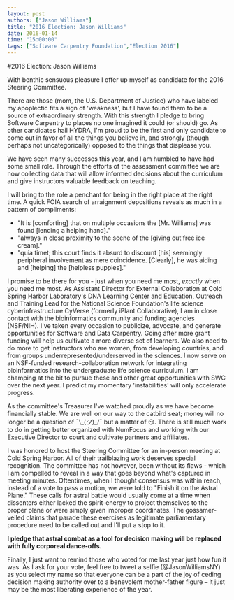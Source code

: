 ```yaml
---
layout: post
authors: ["Jason Williams"]
title: "2016 Election: Jason Williams"
date: 2016-01-14
time: "15:00:00"
tags: ["Software Carpentry Foundation","Election 2016"]
---
```


#2016 Election: Jason Williams

With benthic sensuous pleasure I offer up myself as candidate for the 2016 Steering Committee. 

There are those (mom, the U.S. Department of Justice) who have labeled my apoplectic fits a sign of 'weakness', but I have found them to be a source of extraordinary strength. With this strength I pledge to bring Software Carpentry to places no one imagined it could (or should) go. As other candidates hail HYDRA, I'm proud to be the first and only candidate to come out in favor of all the things you believe in, and strongly (though perhaps not uncategorically) opposed to the things that displease you. 

We have seen many successes this year, and I am humbled to have had some small role. Through the efforts of the assessment committee we are now collecting data that will allow informed decisions about the curriculum and give instructors valuable feedback on teaching. 

I will bring to the role a penchant for being in the right place at the right time. A quick FOIA search of arraignment depositions reveals as much in a pattern of compliments:

- "It is [comforting] that on multiple occasions the [Mr. Williams] was found [lending a helping hand]."
-  "always in close proximity to the scene of the [giving out free ice cream]." 
- "quia timet; this court finds it absurd to discount [his] seemingly peripheral involvement as mere coincidence. [Clearly], he was aiding and [helping] the [helpless puppies]." 

I promise to be there for you - just when you need me most, *exactly* when you need me most. As Assistant Director for External Collaboration at Cold Spring Harbor Laboratory's DNA Learning Center and Education, Outreach and Training Lead for the National Science Foundation's life science cyberinfrastructure CyVerse (formerly iPlant Collaborative), I am in close contact with the bioinformatics community and funding agencies (NSF/NIH). I've taken every occasion to publicize, advocate, and generate opportunities for Software and Data Carpentry. Going after more grant funding will help us cultivate a more diverse set of learners. We also need to do more to get instructors who are women, from developing countries, and from groups underrepresented/underserved in the sciences. I now serve on an NSF-funded research-collaboration network for integrating bioinformatics into the undergraduate life science curriculum. I am champing at the bit to pursue these and other great opportunities with SWC over the next year. I predict my momentary 'instabilities' will only accelerate progress.  

As the committee's Treasurer I've watched proudly as we have become financially stable. We are well on our way to the catbird seat; money will no longer be a question of ¯\\\_(ツ)_/¯ but a matter of 😏. There is still much work to do in getting better organized with NumFocus and working with our Executive Director to court and cultivate partners and affiliates. 

I was honored to host the Steering Committee for an in-person meeting at Cold Spring Harbor. All of their trailblazing work deserves special recognition. The committee has not however, been without its flaws - which I am compelled to reveal in a way that goes beyond what's captured in meeting minutes. Oftentimes, when I thought consensus was within reach, instead of a vote to pass a motion, we were told to "Finish it on the Astral Plane." These calls for astral battle would usually come at a time when dissenters either lacked the spirit-energy to project themselves to the proper plane or were simply given improper coordinates. The gossamer-veiled claims that parade these exercises as legitimate parliamentary procedure need to be called out and I'll put a stop to it. 

**I pledge that astral combat as a tool for decision making will be replaced with fully corporeal dance-offs.**    

Finally, I just want to remind those who voted for me last year just how fun it was. As I ask for your vote, feel free to tweet a selfie (@JasonWilliamsNY) as you select my name so that everyone can be a part of the joy of ceding decision making authority over to a benevolent mother-father figure – it just may be the most liberating experience of the year. 
